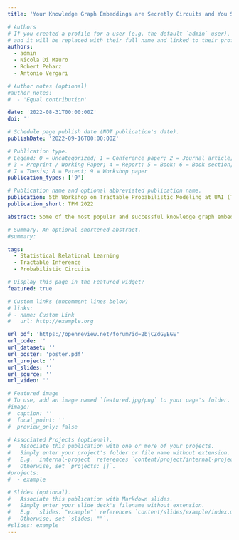 ```yaml
---
title: 'Your Knowledge Graph Embeddings are Secretly Circuits and You Should Treat Them as Such'

# Authors
# If you created a profile for a user (e.g. the default `admin` user), write the username (folder name) here
# and it will be replaced with their full name and linked to their profile.
authors:
  - admin
  - Nicola Di Mauro
  - Robert Peharz
  - Antonio Vergari

# Author notes (optional)
#author_notes:
#  - 'Equal contribution'

date: '2022-08-31T00:00:00Z'
doi: ''

# Schedule page publish date (NOT publication's date).
publishDate: '2022-09-16T00:00:00Z'

# Publication type.
# Legend: 0 = Uncategorized; 1 = Conference paper; 2 = Journal article;
# 3 = Preprint / Working Paper; 4 = Report; 5 = Book; 6 = Book section;
# 7 = Thesis; 8 = Patent; 9 = Workshop paper
publication_types: ['9']

# Publication name and optional abbreviated publication name.
publication: 5th Workshop on Tractable Probabilistic Modeling at UAI (TPM 2022)
publication_short: TPM 2022

abstract: Some of the most popular and successful knowledge graph embedding (KGE) models---CP, ComplEx, RESCAL and TuckER---encode tensor factorizations that define an energy-based score over subject-relation-object triples. As such, they are not amenable to efficient maximum-likelihood training, and do not easily allow to sample triples nor answering complex queries in a principled probabilistic way. In this paper, we show how all these models can be readily interpreted as constrained computational graphs---circuits---and show how, by some minor modifications, one can turn them into tractable generative models of triples. This novel perspective not only fixes many of the aforementioned shortcomings of KGE models, but helps understand why recent learning strategies for KGE are successful while suggesting interesting new ones.

# Summary. An optional shortened abstract.
#summary:

tags:
  - Statistical Relational Learning
  - Tractable Inference
  - Probabilistic Circuits

# Display this page in the Featured widget?
featured: true

# Custom links (uncomment lines below)
# links:
# - name: Custom Link
#   url: http://example.org

url_pdf: 'https://openreview.net/forum?id=2bjCZdGyEGE'
url_code: ''
url_dataset: ''
url_poster: 'poster.pdf'
url_project: ''
url_slides: ''
url_source: ''
url_video: ''

# Featured image
# To use, add an image named `featured.jpg/png` to your page's folder.
#image:
#  caption: ''
#  focal_point: ''
#  preview_only: false

# Associated Projects (optional).
#   Associate this publication with one or more of your projects.
#   Simply enter your project's folder or file name without extension.
#   E.g. `internal-project` references `content/project/internal-project/index.md`.
#   Otherwise, set `projects: []`.
#projects:
#  - example

# Slides (optional).
#   Associate this publication with Markdown slides.
#   Simply enter your slide deck's filename without extension.
#   E.g. `slides: "example"` references `content/slides/example/index.md`.
#   Otherwise, set `slides: ""`.
#slides: example
---
```


